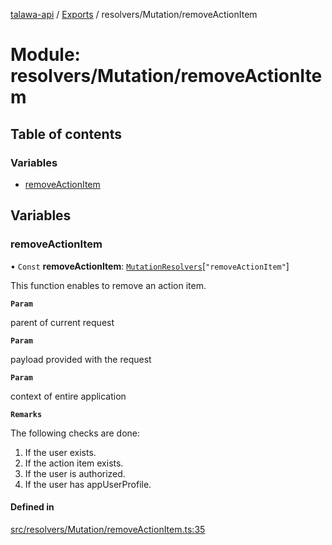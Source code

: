 [talawa-api](../README.md) / [Exports](../modules.md) / resolvers/Mutation/removeActionItem

# Module: resolvers/Mutation/removeActionItem

## Table of contents

### Variables

- [removeActionItem](resolvers_Mutation_removeActionItem.md#removeactionitem)

## Variables

### removeActionItem

• `Const` **removeActionItem**: [`MutationResolvers`](types_generatedGraphQLTypes.md#mutationresolvers)[``"removeActionItem"``]

This function enables to remove an action item.

**`Param`**

parent of current request

**`Param`**

payload provided with the request

**`Param`**

context of entire application

**`Remarks`**

The following checks are done:
1. If the user exists.
2. If the action item exists.
3. If the user is authorized.
4. If the user has appUserProfile.

#### Defined in

[src/resolvers/Mutation/removeActionItem.ts:35](https://github.com/PalisadoesFoundation/talawa-api/blob/e919df4/src/resolvers/Mutation/removeActionItem.ts#L35)
